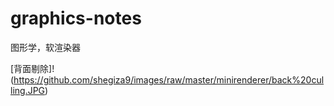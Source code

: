 # graphics-notes
图形学，软渲染器

[背面剔除]!(https://github.com/shegiza9/images/raw/master/minirenderer/back%20culling.JPG)
